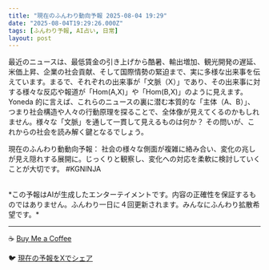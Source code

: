 ```yaml
---
title: "現在のふんわり動向予報 2025-08-04 19:29"
date: "2025-08-04T19:29:26.000Z"
tags: [ふんわり予報, AI占い, 日常]
layout: post
---
```


最近のニュースは、最低賃金の引き上げから酷暑、輸出増加、観光開発の遅延、米価上昇、企業の社会貢献、そして国際情勢の緊迫まで、実に多様な出来事を伝えています。まるで、それぞれの出来事が「文脈（X）」であり、その出来事に対する様々な反応や報道が「Hom(A,X)」や「Hom(B,X)」のように見えます。  Yoneda 的に言えば、これらのニュースの裏に潜む本質的な「主体（A、B）」、つまり社会構造や人々の行動原理を探ることで、全体像が見えてくるのかもしれません。様々な「文脈」を通して一貫して見えるものは何か？  その問いが、これからの社会を読み解く鍵となるでしょう。


現在のふんわり動動向予報：
社会の様々な側面が複雑に絡み合い、変化の兆しが見え隠れする展開に。じっくりと観察し、変化への対応を柔軟に検討していくことが大切です。 #KGNINJA

<br>
*この予報はAIが生成したエンターテイメントです。内容の正確性を保証するものではありません。ふんわり一日に４回更新されます。みんなにふんわり拡散希望です。*

---
☕️ [Buy Me a Coffee](https://www.buymeacoffee.com/kgninja)

🐦 [現在の予報をXでシェア](https://twitter.com/intent/tweet?text=%E7%8F%BE%E5%9C%A8%E3%81%AE%E3%81%B5%E3%82%93%E3%82%8F%E3%82%8A%E4%BA%88%E5%A0%B1%3A%20%E3%80%8C%E6%9C%80%E8%BF%91%E3%81%AE%E3%83%8B%E3%83%A5%E3%83%BC%E3%82%B9%E3%81%AF%E3%80%81%E6%9C%80%E4%BD%8E%E8%B3%83%E9%87%91%E3%81%AE%E5%BC%95%E3%81%8D%E4%B8%8A%E3%81%92%E3%81%8B%E3%82%89%E9%85%B7%E6%9A%91%E3%80%81%E8%BC%B8%E5%87%BA%E5%A2%97%E5%8A%A0%E3%80%81%E8%A6%B3%E5%85%89%E9%96%8B%E7%99%BA%E3%81%AE%E9%81%85%E5%BB%B6%E3%80%81%E7%B1%B3%E4%BE%A1%E4%B8%8A%E6%98%87%E3%80%81%E4%BC%81%E6%A5%AD%E3%81%AE%E7%A4%BE%E4%BC%9A%E8%B2%A2%E7%8C%AE%E3%80%81%E3%81%9D%E3%81%97%E3%81%A6%E5%9B%BD%E9%9A%9B%E6%83%85%E5%8B%A2%E3%81%AE%E7%B7%8A%E8%BF%AB%E3%81%BE%E3%81%A7%E3%80%81%E5%AE%9F%E3%81%AB%E5%A4%9A%E6%A7%98%E3%81%AA%E5%87%BA%E6%9D%A5%E4%BA%8B%E3%82%92%E4%BC%9D%E3%81%88%E3%81%A6%E3%81%84%E3%81%BE%E3%81%99%E3%80%82%E3%80%8D%23KGNINJA%20%E7%B6%9A%E3%81%8D%E3%81%AF%E3%83%96%E3%83%AD%E3%82%B0%E3%81%A7%EF%BC%81%F0%9F%91%87&url=https%3A%2F%2Fkg-ninja.github.io%2FFunwariyoso%2F)
